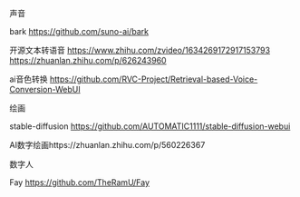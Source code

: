 声音


bark https://github.com/suno-ai/bark

开源文本转语音
https://www.zhihu.com/zvideo/1634269172917153793
https://zhuanlan.zhihu.com/p/626243960

ai音色转换 https://github.com/RVC-Project/Retrieval-based-Voice-Conversion-WebUI


绘画

stable-diffusion https://github.com/AUTOMATIC1111/stable-diffusion-webui

AI数字绘画https://zhuanlan.zhihu.com/p/560226367


数字人

Fay https://github.com/TheRamU/Fay

